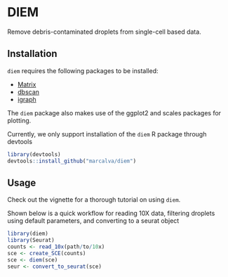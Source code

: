 
# DIEM

Remove debris-contaminated droplets from single-cell based data.

## Installation

`diem` requires the following packages to be installed:

* [Matrix](https://cran.r-project.org/web/packages/Matrix/index.html)
* [dbscan](https://cran.r-project.org/web/packages/dbscan/index.html)
* [igraph](https://cran.r-project.org/web/packages/igraph/index.html)

The `diem` package also makes use of the ggplot2 and scales packages 
for plotting.

Currently, we only support installation of the `diem` R package 
through devtools

```R
library(devtools)
devtools::install_github("marcalva/diem")
```

## Usage

Check out the vignette for a thorough tutorial on using `diem`. 

Shown below is a quick workflow for reading 10X data, filtering 
droplets using default parameters, and converting to a 
seurat object

```R
library(diem)
library(Seurat)
counts <- read_10x(path/to/10x)
sce <- create_SCE(counts)
sce <- diem(sce)
seur <- convert_to_seurat(sce)
```

